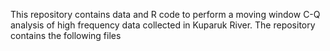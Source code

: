 This repository contains data and R code to perform a moving window C-Q analysis of high frequency data collected in Kuparuk River. The repository contains the following files
